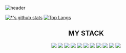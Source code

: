 ![header](https://capsule-render.vercel.app/api?type=waving&color=E3826C&height=250&section=header&text=SeongKyu%20Jang%&fontSize=90&animation=fadeIn&fontAlignY=38&desc=%20&descAlignY=62&descAlign=62)


[![*'s github stats](https://github-readme-stats.vercel.app/api?username=tjdrb63)](https://github.com/tjdrb63)
[![Top Langs](https://github-readme-stats.vercel.app/api/top-langs/?username=tjdrb63&layout=compact)](https://github.com/tjdrb63/github-readme-stats)

<div align="center"><h2>MY STACK</h2></div>

<div align="center">
  <img src="https://img.shields.io/badge/-Vue.js-%234FC08D?logo=Vue.js&logoColor=white"/>
  <img src="https://img.shields.io/badge/-React-%2361DAFB?logo=React&logoColor=white&font"/>
  <img src="https://img.shields.io/badge/-Laravel-%23FF2D20?logo=Laravel&logoColor=white"/>
  <img src="https://img.shields.io/badge/-Python-%233776AB?logo=Python&logoColor=white"/>
  <img src="https://img.shields.io/badge/-TailWind CSS-%2306B6D4?logo=Tailwind css&logoColor=white"/>
  <img src="https://img.shields.io/badge/-HTML5-%23E34F26?logo=HTML5&logoColor=white"/>
  <img src="https://img.shields.io/badge/-MariaDB-%23003545?logo=MariaDB&logoColor=white"/>
  <img src="https://img.shields.io/badge/-SQLite-%23003B57?logo=SQLite&logoColor=white"/>
  <img src="https://img.shields.io/badge/-JavaScript-%23F7DF1E?logo=JavaScript&logoColor=white"/>
  <img src="https://img.shields.io/badge/-CSS3-%231572B6?logo=CSS3&logoColor=white"/>
  <img src="https://img.shields.io/badge/-MUI-%23007FFF?logo=MUI&logoColor=white"/>
</div>



